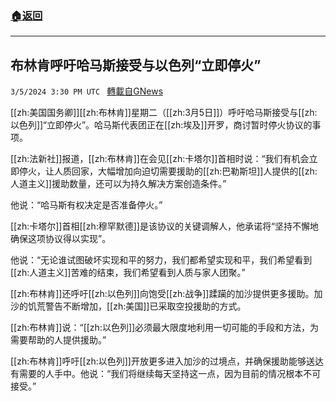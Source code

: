 ###  [:house:返回](README.md)
---


## 布林肯呼吁哈马斯接受与以色列“立即停火”
`3/5/2024 3:30 PM UTC ` [轉載自GNews](https://gnews.org/articles/2367642)

[[zh:美国国务卿]][[zh:布林肯]]星期二（[[zh:3月5日]]）呼吁哈马斯接受与[[zh:以色列]]“立即停火”。哈马斯代表团正在[[zh:埃及]]开罗，商讨暂时停火协议的事项。

[[zh:法新社]]报道，[[zh:布林肯]]在会见[[zh:卡塔尔]]首相时说：“我们有机会立即停火，让人质回家，大幅增加向迫切需要援助的[[zh:巴勒斯坦]]人提供的[[zh:人道主义]]援助数量，还可以为持久解决方案创造条件。”

他说：“哈马斯有权决定是否准备停火。”

[[zh:卡塔尔]]首相[[zh:穆罕默德]]是该协议的关键调解人，他承诺将“坚持不懈地确保这项协议得以实现”。

他说：“无论谁试图破坏实现和平的努力，我们都希望实现和平，我们希望看到[[zh:人道主义]]苦难的结束，我们希望看到人质与家人团聚。”

[[zh:布林肯]]还呼吁[[zh:以色列]]向饱受[[zh:战争]]蹂躏的加沙提供更多援助。加沙的饥荒警告不断增加，[[zh:美国]]已采取空投援助的方式。

[[zh:布林肯]]说：“[[zh:以色列]]必须最大限度地利用一切可能的手段和方法，为需要帮助的人提供援助。”

[[zh:布林肯]]呼吁[[zh:以色列]]开放更多进入加沙的过境点，并确保援助能够送达有需要的人手中。他说：“我们将继续每天坚持这一点，因为目前的情况根本不可接受。”
